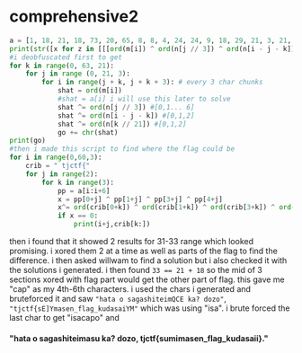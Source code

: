 # comprehensive2

```python
a = [1, 18, 21, 18, 73, 20, 65, 8, 8, 4, 24, 24, 9, 18, 29, 21, 3, 21, 14, 6, 18, 83, 2, 26, 86, 83, 5, 20, 27, 28, 85, 67, 5, 17, 2, 7, 12, 11, 17, 0, 2, 20, 12, 26, 26, 30, 15, 44, 15, 31, 0, 12, 46, 8, 28, 23, 0, 11, 3, 25, 14, 0, 65]
print(str([x for z in [[[ord(m[i]) ^ ord(n[j // 3]) ^ ord(n[i - j - k]) ^ ord(n[k // 21]) for i in range(j + k, j + k + 3)] for j in range (0, 21, 3)] for k in range(0, len(m), 21)] for y in z for x in y])[1:-1])
#i deobfuscated first to get
for k in range(0, 63, 21):
    for j in range (0, 21, 3):
        for i in range(j + k, j + k + 3): # every 3 char chunks
            shat = ord(m[i])
            #shat = a[i] i will use this later to solve
            shat ^= ord(n[j // 3]) #[0,1... 6]
            shat ^= ord(n[i - j - k]) #[0,1,2]
            shat ^= ord(n[k // 21]) #[0,1,2]
            go += chr(shat)
print(go)
#then i made this script to find where the flag could be
for i in range(0,60,3):
    crib = " tjctf{"
    for j in range(2):
        for k in range(3):
            pp = a[i:i+6]
            x = pp[0+j] ^ pp[1+j] ^ pp[3+j] ^ pp[4+j]
            x^= ord(crib[0+k]) ^ ord(crib[1+k]) ^ ord(crib[3+k]) ^ ord(crib[4+k])
            if x == 0:
                print(i+j,crib[k:])
```

then i found that it showed 2 results for 31-33 range which looked promising. 
i xored them 2 at a time as well as parts of the flag to find the difference. 
i then asked willwam to find a solution but i also checked it with the solutions i generated.
i then found `33 == 21 + 18` so the mid of 3 sections xored with flag part would get the other part of flag.
this gave me "cap" as my 4th-6th characters. 
i used the chars i generated and bruteforced it and saw `"hata o sagashiteimQCE ka? dozo"`,
`"tjctf{sE]Ymasen_flag_kudasaiYM"` which was using "isa". 
i brute forced the last char to get "isacapo" and 
#### "hata o sagashiteimasu ka? dozo, tjctf{sumimasen_flag_kudasaii}."
